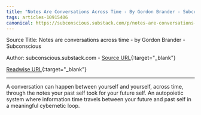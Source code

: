 ```yaml
---
title: "Notes Are Conversations Across Time - By Gordon Brander - Subconscious (226244251)"
tags: articles-10915406
canonical: https://subconscious.substack.com/p/notes-are-conversations-across-time
---
```


Source Title: Notes are conversations across time - by Gordon Brander - Subconscious

Author: subconscious.substack.com - [Source URL](https://subconscious.substack.com/p/notes-are-conversations-across-time){:target="_blank"}

[Readwise URL](https://readwise.io/open/226244251){:target="_blank"}

---

A conversation can happen between yourself and yourself, across time, through the notes your past self took for your future self. An autopoietic system where information time travels between your future and past self in a meaningful cybernetic loop.
